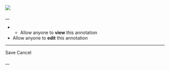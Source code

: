 ![](https://bat.bing.com/action/0?ti=56018282&Ver=2&mid=476271c4-939a-4045-8fcf-e0cdc1961f68&sid=201ffde0635411ee902411d77b750559&vid=20202bf0635411ee9ac03f2e618b0b9f&vids=0&msclkid=N&pi=0&lg=en-US&sw=800&sh=600&sc=24&nwd=1&tl=Shortform%20%7C%20Book&p=https%3A%2F%2Fwww.shortform.com%2Fapp%2Fbook%2Fa-promised-land%2Fchapters-25-26&r=&lt=386&evt=pageLoad&sv=1&rn=782638)

__

  *   * Allow anyone to **view** this annotation
  * Allow anyone to **edit** this annotation



* * *

Save Cancel

__



